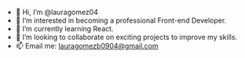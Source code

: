 - 👋 Hi, I’m @lauragomez04
- 👀 I’m interested in becoming a professional Front-end Developer.
- 🌱 I’m currently learning React.
- 💞️ I’m looking to collaborate on exciting projects to improve my skills.
- 📫 Email me: lauragomezb0904@gmail.com

<!---
lauragomez04/lauragomez04 is a ✨ special ✨ repository because its `README.md` (this file) appears on your GitHub profile.
You can click the Preview link to take a look at your changes.
--->
